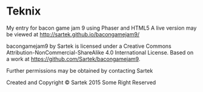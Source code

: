 Teknix
======

My entry for bacon game jam 9 using Phaser and HTML5
A live version may be viewed at http://sartek.github.io/bacongamejam9/

bacongamejam9 by Sartek is licensed under a Creative Commons Attribution-NonCommercial-ShareAlike 4.0 International License.
Based on a work at https://github.com/Sartek/bacongamejam9.

Further permissions may be obtained by contacting Sartek

Created and Copyright © Sartek 2015 Some Right Reserved